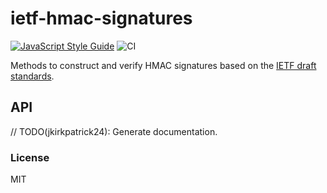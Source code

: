 # ietf-hmac-signatures

[![JavaScript Style Guide](https://img.shields.io/badge/code_style-standard-brightgreen.svg)](https://standardjs.com) ![CI](https://github.com/autotelic/ietf-hmac-signatures/workflows/CI%20Tests/badge.svg)

Methods to construct and verify HMAC signatures based on the [IETF draft standards][1].

## API

// TODO(jkirkpatrick24): Generate documentation.

### License

MIT

[1]: https://datatracker.ietf.org/doc/draft-ietf-httpbis-message-signatures/

